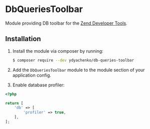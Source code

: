 # DbQueriesToolbar

Module providing DB toolbar for the [Zend Developer Tools](https://github.com/zendframework/ZendDeveloperTools).

## Installation

1. Install the module via composer by running:

   ```bash
   $ composer require --dev ydyachenko/db-queries-toolbar
   ```

2. Add the `DbQueriesToolbar` module to the module section of your application config.

3. Enable database profiler:
```php
<?php

return [
    'db' => [
        'profiler' => true,
    ],
];
```